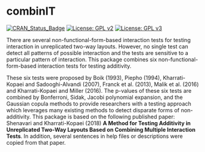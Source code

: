 # combinIT
[![CRAN_Status_Badge](http://www.r-pkg.org/badges/version/combinIT)](https://cran.r-project.org/package=combinIT)
[![License: GPL v2](https://img.shields.io/badge/License-GPL%20v2-blue.svg)](https://www.gnu.org/licenses/old-licenses/gpl-2.0.en.html)
[![License: GPL v3](https://img.shields.io/badge/License-GPLv3-blue.svg)](https://www.gnu.org/licenses/gpl-3.0)

There are several non-functional-form-based interaction tests for testing interaction in unreplicated two-way layouts.
However, no single test can detect all patterns of possible interaction and the tests are sensitive to a particular pattern of interaction.
This package combines six non-functional-form-based interaction tests for testing additivity.


These six tests were proposed by Boik (1993), Piepho (1994), Kharrati-Kopaei and Sadooghi-Alvandi (2007), Franck et al. (2013), Malik et al. (2016)
and Kharrati-Kopaei and Miller (2016). The p-values of these six tests are combined by Bonferroni, Sidak, Jacobi polynomial expansion, and the Gaussian
copula methods to provide researchers with a testing approach which leverages many existing methods to detect disparate forms of non-additivity.
This package is based on the following published paper: Shenavari and Kharrati-Kopaei (2018) 
**A Method for Testing Additivity in Unreplicated Two-Way Layouts Based on Combining Multiple Interaction Tests**. 
In addition, several sentences in help files or descriptions were copied from that paper.
